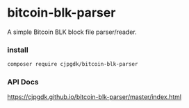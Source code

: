 # bitcoin-blk-parser
A simple Bitcoin BLK block file parser/reader.

### install

```sh
composer require cjpgdk/bitcoin-blk-parser
```

### API Docs

https://cjpgdk.github.io/bitcoin-blk-parser/master/index.html
